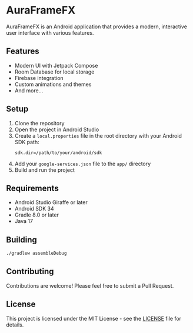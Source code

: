 # AuraFrameFX

AuraFrameFX is an Android application that provides a modern, interactive user interface with various features.

## Features

- Modern UI with Jetpack Compose
- Room Database for local storage
- Firebase integration
- Custom animations and themes
- And more...

## Setup

1. Clone the repository
2. Open the project in Android Studio
3. Create a `local.properties` file in the root directory with your Android SDK path:
   ```
   sdk.dir=/path/to/your/android/sdk
   ```
4. Add your `google-services.json` file to the `app/` directory
5. Build and run the project

## Requirements

- Android Studio Giraffe or later
- Android SDK 34
- Gradle 8.0 or later
- Java 17

## Building

```bash
./gradlew assembleDebug
```

## Contributing

Contributions are welcome! Please feel free to submit a Pull Request.

## License

This project is licensed under the MIT License - see the [LICENSE](LICENSE) file for details.

